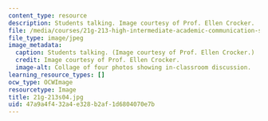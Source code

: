 ```yaml
---
content_type: resource
description: Students talking. Image courtesy of Prof. Ellen Crocker.
file: /media/courses/21g-213-high-intermediate-academic-communication-spring-2004/47a9a4f432a4e328b2af1d6804070e7b_21g-213s04.jpg
file_type: image/jpeg
image_metadata:
  caption: Students talking. (Image courtesy of Prof. Ellen Crocker.)
  credit: Image courtesy of Prof. Ellen Crocker.
  image-alt: Collage of four photos showing in-classroom discussion.
learning_resource_types: []
ocw_type: OCWImage
resourcetype: Image
title: 21g-213s04.jpg
uid: 47a9a4f4-32a4-e328-b2af-1d6804070e7b
---
```

